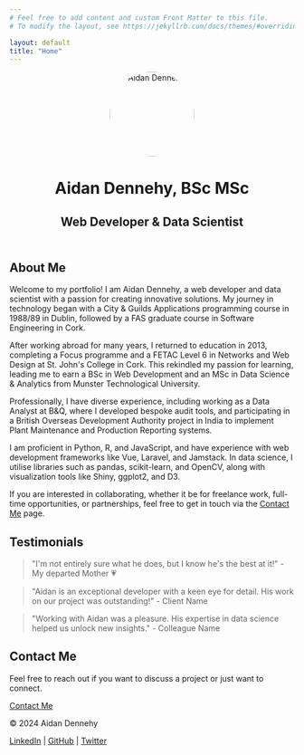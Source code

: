 ```yaml
---
# Feel free to add content and custom Front Matter to this file.
# To modify the layout, see https://jekyllrb.com/docs/themes/#overriding-theme-defaults

layout: default
title: "Home"
---
```


<header>
  <img src="{{ '/assets/imgs/ad_port_photo.jpg' | relative_url }}" alt="Aidan Dennehy" style="width:150px; height:auto; border-radius:50%;">
  <h1>Aidan Dennehy, BSc MSc</h1>
  <h2>Web Developer & Data Scientist</h2>
</header>

<section id="about">
  <h2>About Me</h2>
  <p>Welcome to my portfolio! I am Aidan Dennehy, a web developer and data scientist with a passion for creating innovative solutions. My journey in technology began with a City & Guilds Applications programming course in 1988/89 in Dublin, followed by a FAS graduate course in Software Engineering in Cork.</p>

  <p>After working abroad for many years, I returned to education in 2013, completing a Focus programme and a FETAC Level 6 in Networks and Web Design at St. John's College in Cork. This rekindled my passion for learning, leading me to earn a BSc in Web Development and an MSc in Data Science & Analytics from Munster Technological University.</p>

  <p>Professionally, I have diverse experience, including working as a Data Analyst at B&Q, where I developed bespoke audit tools, and participating in a British Overseas Development Authority project in India to implement Plant Maintenance and Production Reporting systems.</p>

  <p>I am proficient in Python, R, and JavaScript, and have experience with web development frameworks like Vue, Laravel, and Jamstack. In data science, I utilise libraries such as pandas, scikit-learn, and OpenCV, along with visualization tools like Shiny, ggplot2, and D3.</p>

  <p>If you are interested in collaborating, whether it be for freelance work, full-time opportunities, or partnerships, feel free to get in touch via the <a href="{{ '/contact' | relative_url }}">Contact Me</a> page.</p>
</section>

<section id="testimonials">
  <h2>Testimonials</h2>
   <blockquote>
    <p>"I'm not entirely sure what he does, but I know he's the best at it!" - My departed Mother 💗</p>
  </blockquote>
  <blockquote>
    <p>"Aidan is an exceptional developer with a keen eye for detail. His work on our project was outstanding!" - Client Name</p>
  </blockquote>
  <blockquote>
    <p>"Working with Aidan was a pleasure. His expertise in data science helped us unlock new insights." - Colleague Name</p>
  </blockquote>
</section>

<section id="contact">
  <h2>Contact Me</h2>
  <p>Feel free to reach out if you want to discuss a project or just want to connect.</p>
  <a href="/contact">Contact Me</a>
</section>

<footer>
  <p>&copy; 2024 Aidan Dennehy</p>
  <p>
    <a href="https://www.linkedin.com/in/aidan-dennehy-bsc-msc-b36421b">LinkedIn</a> |
    <a href="https://github.com/duinneacha">GitHub</a> |
    <a href="https://twitter.com/duinneacha">Twitter</a>
  </p>
</footer>
